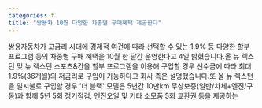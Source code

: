 ```yaml
---
categories: f
title: "쌍용차 10월 다양한 차종별 구매혜택 제공한다"
---
```

쌍용자동차가 고금리 시대에 경제적 여건에 따라 선택할 수 있는 1.9% 등 다양한 할부 프로그램 등의 차종별 구매 혜택을 10월 한 달간 운영한다고 4일 밝혔습니다.올 뉴 렉스턴 및 뉴 렉스턴 스포츠&칸을 할부 프로그램을 이용해 구입할 경우 선수금에 따라 최대 1.9%(36개월)의 저금리로 구입이 가능하다고 회사 측은 설명했습니다.또 올 뉴 렉스턴을 일시불로 구입할 경우 &#39;더 블랙&#39; 모델은 5년간 10만km 무상보증(일반/차체+엔진/구동)과 함께 5년 5회 정기점검, 엔진오일 및 기타 소모품 5회 교환권 등을 제공하는